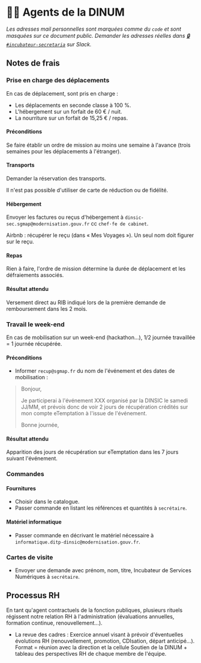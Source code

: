# 👨🏽 Agents de la DINUM

_Les adresses mail personnelles sont marquées comme du `code` et sont masquées sur ce document public. Demander les adresses réelles dans_ [_🔒`#incubateur-secretaria`_](https://startups-detat.slack.com/messages/incubateur-secretaria/) _sur Slack._

## Notes de frais

###  Prise en charge des déplacements

En cas de déplacement, sont pris en charge :

* Les déplacements en seconde classe à 100 %.
* L'hébergement sur un forfait de 60 € / nuit.
* La nourriture sur un forfait de 15,25 € / repas.

####  Préconditions

Se faire établir un ordre de mission au moins une semaine à l'avance \(trois semaines pour les déplacements à l'étranger\).

####  Transports

Demander la réservation des transports.

Il n'est pas possible d'utiliser de carte de réduction ou de fidélité.

####  Hébergement

Envoyer les factures ou reçus d'hébergement à `dinsic-sec.sgmap@modernisation.gouv.fr` cc `chef·fe de cabinet`.

Airbnb : récupérer le reçu \(dans « Mes Voyages »\). Un seul nom doit figurer sur le reçu.

####  Repas

Rien à faire, l'ordre de mission détermine la durée de déplacement et les défraiements associés.

####  Résultat attendu

Versement direct au RIB indiqué lors de la première demande de remboursement dans les 2 mois.

###  Travail le week-end

En cas de mobilisation sur un week-end \(hackathon…\), 1/2 journée travaillée = 1 journée récupérée.

####  Préconditions

* Informer `recup@sgmap.fr` du nom de l'événement et des dates de mobilisation :

> Bonjour,
>
> Je participerai à l'événement XXX organisé par la DINSIC le samedi JJ/MM, et prévois donc de voir 2 jours de récupération crédités sur mon compte eTemptation à l'issue de l'événement.
>
> Bonne journée,

####  Résultat attendu

Apparition des jours de récupération sur eTemptation dans les 7 jours suivant l'événement.

###  Commandes

####  Fournitures

* Choisir dans le catalogue.
* Passer commande en listant les références et quantités à `secrétaire`.

####  Matériel informatique

* Passer commande en décrivant le matériel nécessaire à `informatique.ditp-dinsic@modernisation.gouv.fr`.

###  Cartes de visite

* Envoyer une demande avec prénom, nom, titre, Incubateur de Services Numériques à `secrétaire`.

##  Processus RH

En tant qu'agent contractuels de la fonction publiques, plusieurs rituels régissent notre relation RH à l'administration \(évaluations annuelles, formation continue, renouvellement…\).

* La revue des cadres : Exercice annuel visant à prévoir d'éventuelles évolutions RH \(renouvellement, promotion, CDIsation, départ anticipé…\). Format = réunion avec la direction et la cellule Soutien de la DINUM + tableau des perspectives RH de chaque membre de l'équipe.

